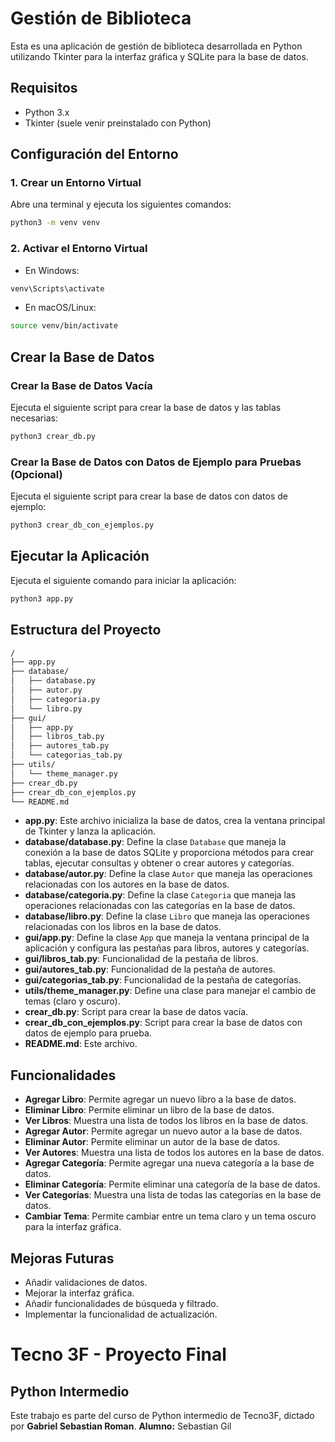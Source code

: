 # Gestión de Biblioteca

Esta es una aplicación de gestión de biblioteca desarrollada en Python utilizando Tkinter para la interfaz gráfica y SQLite para la base de datos.

## Requisitos

- Python 3.x
- Tkinter (suele venir preinstalado con Python)

## Configuración del Entorno

### 1. Crear un Entorno Virtual

Abre una terminal y ejecuta los siguientes comandos:

```sh
python3 -m venv venv
```

### 2. Activar el Entorno Virtual

- En Windows:

```sh
venv\Scripts\activate
```

- En macOS/Linux:

```sh
source venv/bin/activate
```

## Crear la Base de Datos

### Crear la Base de Datos Vacía

Ejecuta el siguiente script para crear la base de datos y las tablas necesarias:

```sh
python3 crear_db.py
```

### Crear la Base de Datos con Datos de Ejemplo para Pruebas (Opcional)

Ejecuta el siguiente script para crear la base de datos con datos de ejemplo:

```sh
python3 crear_db_con_ejemplos.py
```

## Ejecutar la Aplicación

Ejecuta el siguiente comando para iniciar la aplicación:

```sh
python3 app.py
```

## Estructura del Proyecto

```sh
/
├── app.py
├── database/
│   ├── database.py
│   ├── autor.py
│   ├── categoria.py
│   └── libro.py
├── gui/
│   ├── app.py
│   ├── libros_tab.py
│   ├── autores_tab.py
│   └── categorias_tab.py
├── utils/
│   └── theme_manager.py
├── crear_db.py
├── crear_db_con_ejemplos.py
└── README.md
```

- **app.py**: Este archivo inicializa la base de datos, crea la ventana principal de Tkinter y lanza la aplicación.
- **database/database.py**: Define la clase `Database` que maneja la conexión a la base de datos SQLite y proporciona métodos para crear tablas, ejecutar consultas y obtener o crear autores y categorías.
- **database/autor.py**: Define la clase `Autor` que maneja las operaciones relacionadas con los autores en la base de datos.
- **database/categoria.py**: Define la clase `Categoria` que maneja las operaciones relacionadas con las categorías en la base de datos.
- **database/libro.py**: Define la clase `Libro` que maneja las operaciones relacionadas con los libros en la base de datos.
- **gui/app.py**: Define la clase `App` que maneja la ventana principal de la aplicación y configura las pestañas para libros, autores y categorías.
- **gui/libros_tab.py**: Funcionalidad de la pestaña de libros.
- **gui/autores_tab.py**: Funcionalidad de la pestaña de autores.
- **gui/categorias_tab.py**: Funcionalidad de la pestaña de categorías.
- **utils/theme_manager.py**: Define una clase para manejar el cambio de temas (claro y oscuro).
- **crear_db.py**: Script para crear la base de datos vacía.
- **crear_db_con_ejemplos.py**: Script para crear la base de datos con datos de ejemplo para prueba.
- **README.md**: Este archivo.

## Funcionalidades

- **Agregar Libro**: Permite agregar un nuevo libro a la base de datos.
- **Eliminar Libro**: Permite eliminar un libro de la base de datos.
- **Ver Libros**: Muestra una lista de todos los libros en la base de datos.
- **Agregar Autor**: Permite agregar un nuevo autor a la base de datos.
- **Eliminar Autor**: Permite eliminar un autor de la base de datos.
- **Ver Autores**: Muestra una lista de todos los autores en la base de datos.
- **Agregar Categoría**: Permite agregar una nueva categoría a la base de datos.
- **Eliminar Categoría**: Permite eliminar una categoría de la base de datos.
- **Ver Categorías**: Muestra una lista de todas las categorías en la base de datos.
- **Cambiar Tema**: Permite cambiar entre un tema claro y un tema oscuro para la interfaz gráfica.

## Mejoras Futuras

- Añadir validaciones de datos.
- Mejorar la interfaz gráfica.
- Añadir funcionalidades de búsqueda y filtrado.
- Implementar la funcionalidad de actualización.

# Tecno 3F - Proyecto Final
## Python Intermedio
Este trabajo es parte del curso de Python intermedio de Tecno3F, dictado por **Gabriel Sebastian Roman**.
**Alumno:** Sebastian Gil